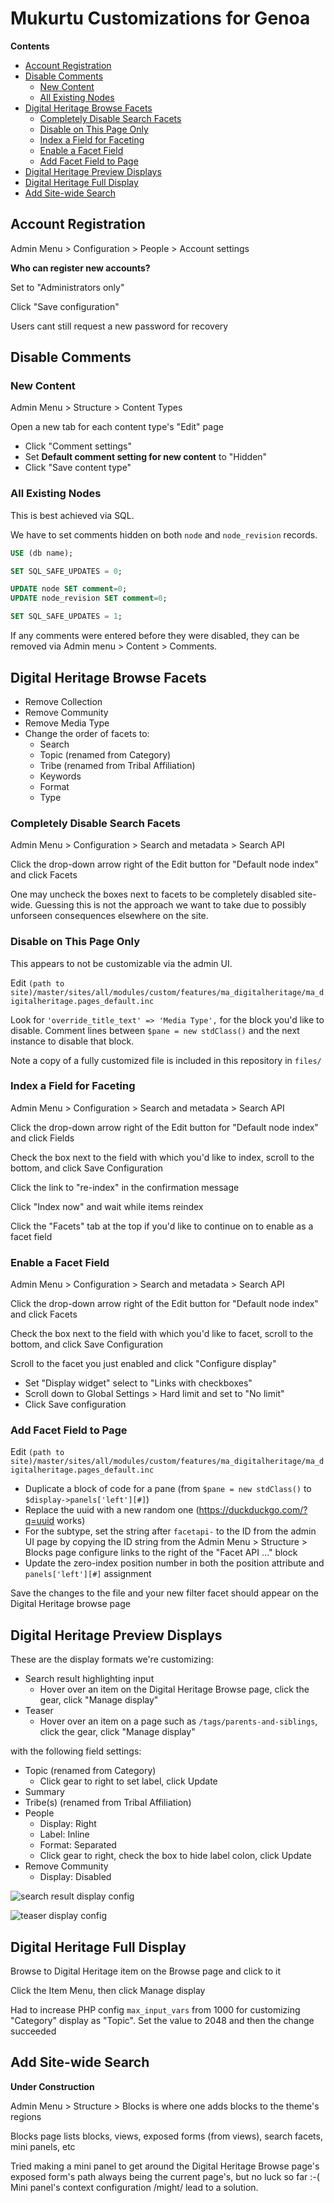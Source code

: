 # Mukurtu Customizations for Genoa

**Contents**
- [Account Registration](#account-registration)
- [Disable Comments](#disable-comments)
  - [New Content](#new-content)
  - [All Existing Nodes](#all-existing-nodes)
- [Digital Heritage Browse Facets](#digital-heritage-browse-filters)
  - [Completely Disable Search Facets](#completely-disable-search-facets)
  - [Disable on This Page Only](#disable-on-this-page-only)
  - [Index a Field for Faceting](#index-a-field-for-faceting)
  - [Enable a Facet Field](#enable-a-facet-field)
  - [Add Facet Field to Page](#add-facet-field-to-page)
- [Digital Heritage Preview Displays](#digital-heritage-preview-displays)
- [Digital Heritage Full Display](#digital-heritage-full-display)
- [Add Site-wide Search](#add-site-wide-search)

## Account Registration
Admin Menu > Configuration > People > Account settings

**Who can register new accounts?**

Set to "Administrators only"

Click "Save configuration"

Users cant still request a new password for recovery

## Disable Comments

### New Content
Admin Menu > Structure > Content Types

Open a new tab for each content type's "Edit" page
- Click "Comment settings"
- Set **Default comment setting for new content** to "Hidden"
- Click "Save content type"

### All Existing Nodes
This is best achieved via SQL.

We have to set comments hidden on both `node` and `node_revision` records.

```sql
USE (db name);

SET SQL_SAFE_UPDATES = 0;

UPDATE node SET comment=0;
UPDATE node_revision SET comment=0;

SET SQL_SAFE_UPDATES = 1;
```

If any comments were entered before they were disabled, they can be removed via
Admin menu > Content > Comments.

## Digital Heritage Browse Facets

- Remove Collection
- Remove Community
- Remove Media Type
- Change the order of facets to:
  - Search
  - Topic (renamed from Category)
  - Tribe (renamed from Tribal Affiliation)
  - Keywords
  - Format
  - Type

### Completely Disable Search Facets
Admin Menu > Configuration > Search and metadata > Search API

Click the drop-down arrow right of the Edit button for "Default node index" and
click Facets

One may uncheck the boxes next to facets to be completely disabled site-wide.
Guessing this is not the approach we want to take due to possibly unforseen
consequences elsewhere on the site.

### Disable on This Page Only
This appears to not be customizable via the admin UI.

Edit `(path to site)/master/sites/all/modules/custom/features/ma_digitalheritage/ma_digitalheritage.pages_default.inc`

Look for `'override_title_text' => 'Media Type',` for the block you'd like to
disable. Comment lines between `$pane = new stdClass()` and the next instance to
disable that block.

Note a copy of a fully customized file is included in this repository in
`files/`

### Index a Field for Faceting
Admin Menu > Configuration > Search and metadata > Search API

Click the drop-down arrow right of the Edit button for "Default node index" and
click Fields

Check the box next to the field with which you'd like to index, scroll to the
bottom, and click Save Configuration

Click the link to "re-index" in the confirmation message

Click "Index now" and wait while items reindex

Click the "Facets" tab at the top if you'd like to continue on to enable as a
facet field

### Enable a Facet Field
Admin Menu > Configuration > Search and metadata > Search API

Click the drop-down arrow right of the Edit button for "Default node index" and
click Facets

Check the box next to the field with which you'd like to facet, scroll to the
bottom, and click Save Configuration

Scroll to the facet you just enabled and click "Configure display"
- Set "Display widget" select to "Links with checkboxes"
- Scroll down to Global Settings > Hard limit and set to "No limit"
- Click Save configuration

### Add Facet Field to Page
Edit `(path to site)/master/sites/all/modules/custom/features/ma_digitalheritage/ma_digitalheritage.pages_default.inc`

- Duplicate a block of code for a pane (from `$pane = new stdClass()` to
  `$display->panels['left'][#]`)
- Replace the uuid with a new random one (https://duckduckgo.com/?q=uuid works)
- For the subtype, set the string after `facetapi-` to the ID from the admin UI
  page by copying the ID string from the Admin Menu > Structure > Blocks page
  configure links to the right of the "Facet API …" block
- Update the zero-index position number in both the position attribute and
  `panels['left'][#]` assignment

Save the changes to the file and your new filter facet should appear on the
Digital Heritage browse page

## Digital Heritage Preview Displays

These are the display formats we're customizing:
- Search result highlighting input
  - Hover over an item on the Digital Heritage Browse page, click the gear,
    click "Manage display"
- Teaser
  - Hover over an item on a page such as `/tags/parents-and-siblings`, click the
    gear, click "Manage display"

with the following field settings:
- Topic (renamed from Category)
  - Click gear to right to set label, click Update
- Summary
- Tribe(s) (renamed from Tribal Affiliation)
- People
  - Display: Right
  - Label: Inline
  - Format: Separated
  - Click gear to right, check the box to hide label colon, click Update
- Remove Community
  - Display: Disabled

![search result display
config](images/digital-heritage-search-result-display-config.png)

![teaser display config](images/digital-heritage-teaser-display-config.png)

## Digital Heritage Full Display
Browse to Digital Heritage item on the Browse page and click to it

Click the Item Menu, then click Manage display

Had to increase PHP config `max_input_vars` from 1000 for customizing "Category"
display as "Topic". Set the value to 2048 and then the change succeeded

## Add Site-wide Search
**Under Construction**

Admin Menu > Structure > Blocks is where one adds blocks to the theme's regions

Blocks page lists blocks, views, exposed forms (from views), search facets,
mini panels, etc

Tried making a mini panel to get around the Digital Heritage Browse page's
exposed form's path always being the current page's, but no luck so far :-( Mini
panel's context configuration /might/ lead to a solution.

